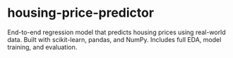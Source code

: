 # housing-price-predictor
End-to-end regression model that predicts housing prices using real-world data. Built with scikit-learn, pandas, and NumPy. Includes full EDA, model training, and evaluation.
